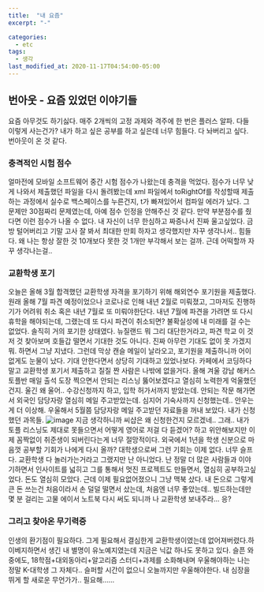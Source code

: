 ```yaml
---
title:  "내 요즘"
excerpt: "-"

categories:
  - etc
tags:
  - 생각
last_modified_at: 2020-11-17T04:54:00-05:00
---
```


## 번아웃 - 요즘 있었던 이야기들
요즘 아무것도 하기싫다. 매주 2개씩의 고정 과제와 격주에 한 번은 플러스 알파. 다들 이렇게 사는건가? 내가 하고 싶은 공부를 하고 싶은데 너무 힘들다. 다 놔버리고 싶다. 번아웃이 온 것 같다. 

### 충격적인 시험 점수
얼마전에 모바일 소프트웨어 중간 시험 점수가 나왔는데 충격을 먹었다. 점수가 너무 낮게 나와서 제출했던 파일을 다시 돌려봤는데 xml 파일에서 toRightOf를 작성할때 제출하는 과정에서 실수로 백스페이스를 누른건지, t가 빠져있어서 컴파일 에러가 났다.
그 문제만 30점짜리 문제였는데, 아예 점수 인정을 안해주신 것 같다. 만약 부분점수를 줬다면 이런 점수가 나올 수 없다.
내 자신이 너무 한심하고 짜증나서 진짜 울고싶었다. 금방 털어버리고 기말 고사 잘 봐서 최대한 만회 하자고 생각했지만 자꾸 생각나서.. 힘들다. 왜 나는 항상 잘한 것 10개보다 못한 것 1개만 부각해서 보는 걸까. 근데 어떡할까 자꾸 생각나는걸..

### 교환학생 포기
오늘은 올해 3월 합격했던 교환학생 자격을 포기하기 위해 해외연수 포기원을 제출했다. 원래 올해 7월 파견 예정이었으나 코로나로 인해 내년 2월로 미뤄졌고, 그마저도 진행하기가 어려워 취소 혹은 내년 7월로 또 미뤄야한단다. 내년 7월에 파견을 가려면 또 다시 휴학을 해야되는데, 그랬는데 또 다시 파견이 취소되면? 불확실성에 내 미래를 걸 수는 없었다.
솔직히 거의 포기한 상태였다.  뉴질랜드 뭐 그리 대단한거라고, 파견 학교 이 것 저 것 찾아보며 호들갑 떨면서 기대한 것도 아니다.  진짜 아무런 기대도 없이 못 가겠지 뭐. 하면서 그냥 지냈다. 그런데 막상 캔슬 메일이 날라오고, 포기원을 제출하니까 어이없게도 눈물이 났다. 기대 안한다면서 상당히 기대하고 있었나보다.  카페에서 코딩하다 말고 교환학생 포기서 제출하고 질질 짠 사람은 나밖에 없을거다. 올해 겨울 강남 해커스 토플반 매일 출석 도장 찍으면서  안되는 리스닝 뚫어보겠다고 열심히 노력한게 억울했던건지. 울긴 왜 울어.. 수강신청까지 하고, 입학 허가서까지 받았는데. 안되는 작문 해가면서 외국인 담당자랑 열심히 메일 주고받았는데. 심지어 기숙사까지 신청했는데.. 안우는게 더 이상해.
우울해서 5월쯤 담당자랑 메일 주고받던 자료들을 꺼내 보았다. 내가 신청했던 과목들.
![image](https://user-images.githubusercontent.com/69361613/99299406-86627a80-288e-11eb-8452-c42f7e33a71c.png)
지금 생각하니까 씨샵은 왜 신청한건지 모르겠네..
그래.. 내가 토플 리스닝도 제대로 못들으면서 어떻게 영어로 저걸 다 듣겠어? 하고 위안해보지만 이제 꼼짝없이 취준생이 되버린다는게 너무 절망적이다. 외국에서 1년을 학생 신분으로 마음껏 공부할 기회가 나에게 다시 올까?  대학생으로써 그런 기회는 이제 없다. 너무 슬프다. 교환학생 다 놀러가는거라고 그랬지만 난 아니었다. 난 정말 더 많은 사람들과 이야기하면서 인사이트를 넓히고 그를 통해서 멋진 프로젝트도 만들면서, 열심히 공부하고싶었다. 
돈도 열심히 모았다. 근데 이제 필요없어졌으니 그냥 맥북 샀다. 내 돈으로 그렇게 큰 돈 쓰는건 처음이라서 손 덜덜 떨면서 샀는데, 처음엔 너무 좋았는데.. 빌드하는데만 몇 분 걸리는 고물 에이서 노트북 다시 써도 되니까 나 교환학생 보내주라… 응?


### 그리고 찾아온 무기력증
인생의 환기점이 필요하다. 그게 필요해서 결심한게 교환학생이였는데 없어져버렸다.하이베지하면서 생긴 내 별명이 유노예지였는데 지금은 닉값 하나도 못하고 있다. 슬픈 와중에도, 18학점+대외동아리+알고리즘 스터디+과제를 소화해내며 우울해야하는 나는 정말 K-대학생 그 자체다.. 슬퍼할 시간이 없으니 오늘까지만 우울해야한다. 내 심장을 뛰게 할 새로운 무언가가.. 필요해…… 
